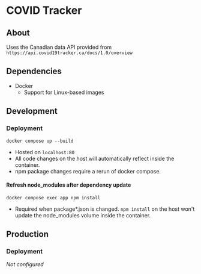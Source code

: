 # COVID Tracker

## About

Uses the Canadian data API provided from `https://api.covid19tracker.ca/docs/1.0/overview`

## Dependencies

- Docker
  - Support for Linux-based images

## Development

### Deployment

`docker compose up --build`

- Hosted on `localhost:80`
- All code changes on the host will automatically reflect inside the container.
- npm package changes require a rerun of docker compose.

#### Refresh node_modules after dependency update

`docker compose exec app npm install`

- Required when package*.json is changed. `npm install` on the host won't update the node_modules volume inside the container.

## Production

### Deployment

*Not configured*
